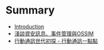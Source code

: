 # Summary

* [Introduction](README.md)
* [淺談資安訊息、事件管理與OSSIM](chapter1.md)
* [行動通訊世代初探 - 行動通訊一點點](xing_dong_tong_xun_shi_dai_chu_tan_-_xing_dong_tong_xun_yi_dian_dian.md)

